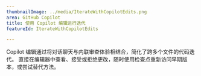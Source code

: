 ```yaml
---
thumbnailImage: ../media/IterateWithCopilotEdits.png
area: GitHub Copilot
title: 使用 Copilot 编辑进行迭代
featureId: IterateWithCopilotEdits

---
```



Copilot 编辑通过将对话聊天与内联审查体验相结合，简化了跨多个文件的代码迭代。 直接在编辑器中查看、接受或拒绝更改，随时使用检查点重新访问早期版本，或尝试替代方法。

